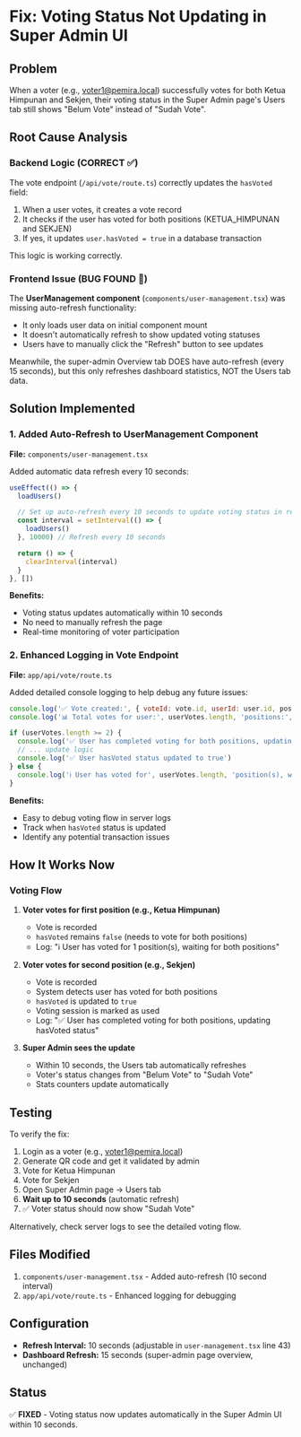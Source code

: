 # Fix: Voting Status Not Updating in Super Admin UI

## Problem
When a voter (e.g., voter1@pemira.local) successfully votes for both Ketua Himpunan and Sekjen, their voting status in the Super Admin page's Users tab still shows "Belum Vote" instead of "Sudah Vote".

## Root Cause Analysis

### Backend Logic (CORRECT ✅)
The vote endpoint (`/api/vote/route.ts`) correctly updates the `hasVoted` field:
1. When a user votes, it creates a vote record
2. It checks if the user has voted for both positions (KETUA_HIMPUNAN and SEKJEN)
3. If yes, it updates `user.hasVoted = true` in a database transaction

This logic is working correctly.

### Frontend Issue (BUG FOUND 🐛)
The **UserManagement component** (`components/user-management.tsx`) was missing auto-refresh functionality:
- It only loads user data on initial component mount
- It doesn't automatically refresh to show updated voting statuses
- Users have to manually click the "Refresh" button to see updates

Meanwhile, the super-admin Overview tab DOES have auto-refresh (every 15 seconds), but this only refreshes dashboard statistics, NOT the Users tab data.

## Solution Implemented

### 1. Added Auto-Refresh to UserManagement Component
**File:** `components/user-management.tsx`

Added automatic data refresh every 10 seconds:
```javascript
useEffect(() => {
  loadUsers()

  // Set up auto-refresh every 10 seconds to update voting status in real-time
  const interval = setInterval(() => {
    loadUsers()
  }, 10000) // Refresh every 10 seconds

  return () => {
    clearInterval(interval)
  }
}, [])
```

**Benefits:**
- Voting status updates automatically within 10 seconds
- No need to manually refresh the page
- Real-time monitoring of voter participation

### 2. Enhanced Logging in Vote Endpoint
**File:** `app/api/vote/route.ts`

Added detailed console logging to help debug any future issues:
```javascript
console.log('✅ Vote created:', { voteId: vote.id, userId: user.id, position })
console.log('📊 Total votes for user:', userVotes.length, 'positions:', userVotes.map(v => v.position))

if (userVotes.length >= 2) {
  console.log('✅ User has completed voting for both positions, updating hasVoted status')
  // ... update logic
  console.log('✅ User hasVoted status updated to true')
} else {
  console.log('ℹ️ User has voted for', userVotes.length, 'position(s), waiting for both positions')
}
```

**Benefits:**
- Easy to debug voting flow in server logs
- Track when `hasVoted` status is updated
- Identify any potential transaction issues

## How It Works Now

### Voting Flow
1. **Voter votes for first position (e.g., Ketua Himpunan)**
   - Vote is recorded
   - `hasVoted` remains `false` (needs to vote for both positions)
   - Log: "ℹ️ User has voted for 1 position(s), waiting for both positions"

2. **Voter votes for second position (e.g., Sekjen)**
   - Vote is recorded
   - System detects user has voted for both positions
   - `hasVoted` is updated to `true`
   - Voting session is marked as used
   - Log: "✅ User has completed voting for both positions, updating hasVoted status"

3. **Super Admin sees the update**
   - Within 10 seconds, the Users tab automatically refreshes
   - Voter's status changes from "Belum Vote" to "Sudah Vote"
   - Stats counters update automatically

## Testing

To verify the fix:
1. Login as a voter (e.g., voter1@pemira.local)
2. Generate QR code and get it validated by admin
3. Vote for Ketua Himpunan
4. Vote for Sekjen
5. Open Super Admin page → Users tab
6. **Wait up to 10 seconds** (automatic refresh)
7. ✅ Voter status should now show "Sudah Vote"

Alternatively, check server logs to see the detailed voting flow.

## Files Modified
1. `components/user-management.tsx` - Added auto-refresh (10 second interval)
2. `app/api/vote/route.ts` - Enhanced logging for debugging

## Configuration
- **Refresh Interval:** 10 seconds (adjustable in `user-management.tsx` line 43)
- **Dashboard Refresh:** 15 seconds (super-admin page overview, unchanged)

## Status
✅ **FIXED** - Voting status now updates automatically in the Super Admin UI within 10 seconds.
